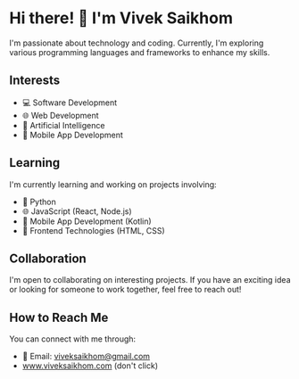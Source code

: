 # Hi there! 👋 I'm Vivek Saikhom

I'm passionate about technology and coding. Currently, I'm exploring various programming languages and frameworks to enhance my skills.

## Interests

- 💻 Software Development
- 🌐 Web Development
- 🤖 Artificial Intelligence
- 📱 Mobile App Development

## Learning

I'm currently learning and working on projects involving:

- 🐍 Python
- 🌐 JavaScript (React, Node.js)
- 📱 Mobile App Development (Kotlin)
- 🎨 Frontend Technologies (HTML, CSS)

## Collaboration

I'm open to collaborating on interesting projects. If you have an exciting idea or looking for someone to work together, feel free to reach out!

## How to Reach Me

You can connect with me through:

- 📧 Email: viveksaikhom@gmail.com
- www.viveksaikhom.com (don't click)

<!---
viveksaikhom/viveksaikhom is a ✨ special ✨ repository because its `README.md` (this file) appears on your GitHub profile.
You can click the Preview link to take a look at your changes.
--->
